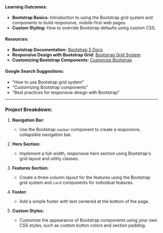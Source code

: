 #### **Learning Outcomes:**
- **Bootstrap Basics:** Introduction to using the Bootstrap grid system and components to build responsive, mobile-first web pages.
- **Custom Styling:** How to override Bootstrap defaults using custom CSS.

#### **Resources:**
- **Bootstrap Documentation:** [Bootstrap 5 Docs](https://getbootstrap.com/docs/5.3/getting-started/introduction/)
- **Responsive Design with Bootstrap Grid:** [Bootstrap Grid System](https://getbootstrap.com/docs/5.3/layout/grid/)
- **Customizing Bootstrap Components:** [Customize Bootstrap](https://getbootstrap.com/docs/5.3/customize/overview/)

#### **Google Search Suggestions:**
- "How to use Bootstrap grid system"
- "Customizing Bootstrap components"
- "Best practices for responsive design with Bootstrap"

---

### **Project Breakdown:**

1. **Navigation Bar:**
   - Use the Bootstrap `navbar` component to create a responsive, collapsible navigation bar.

2. **Hero Section:**
   - Implement a full-width, responsive hero section using Bootstrap's grid layout and utility classes.

3. **Features Section:**
   - Create a three-column layout for the features using the Bootstrap grid system and `card` components for individual features.

4. **Footer:**
   - Add a simple footer with text centered at the bottom of the page.

5. **Custom Styles:**
   - Customize the appearance of Bootstrap components using your own CSS styles, such as custom button colors and section padding.